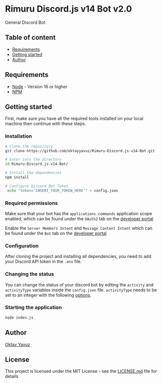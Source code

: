 # Rimuru Discord.js v14 Bot v2.0

General Discord Bot


## Table of content

* [Requirements](#requirements)
* [Getting started](#getting-started)
* [Author](#author)

## Requirements

- [Node](https://nodejs.org/en/) - Version 16 or higher
- [NPM](https://www.npmjs.com/)

## Getting started

First, make sure you have all the required tools installed on your local machine then continue with these steps.

### Installation

```bash
# Clone the repository
git clone https://github.com/oktayyavuz/Rimuru-Discord.js-v14-Bot.git

# Enter into the directory
cd Rimuru-Discord.js-v14-Bot/

# Install the dependencies
npm install

# Configure Discord Bot Token
 echo "token='INSERT_YOUR_TOKEN_HERE'" > config.json
```

### Required permissions

Make sure that your bot has the `applications.commands` application scope enabled, which can be found under the `OAuth2` tab on the [developer portal](https://discord.com/developers/applications/)

Enable the `Server Members Intent` and `Message Content Intent` which can be found under the `Bot` tab on the [developer portal](https://discord.com/developers/applications/)

### Configuration

After cloning the project and installing all dependencies, you need to add your Discord API token in the `.env` file.

### Changing the status

You can change the status of your discord bot by editing the `activity` and `activityType` variables inside the `config.json` file. `activityType` needs to be set to an integer with the following [options](https://discord-api-types.dev/api/discord-api-types-v10/enum/ActivityType).


### Starting the application

```bash
node index.js
```


## Author

[Oktay Yavuz](https://oktaydev.com.tr/)


## License

This project is licensed under the MIT License - see the [LICENSE.md](LICENSE) file for details
